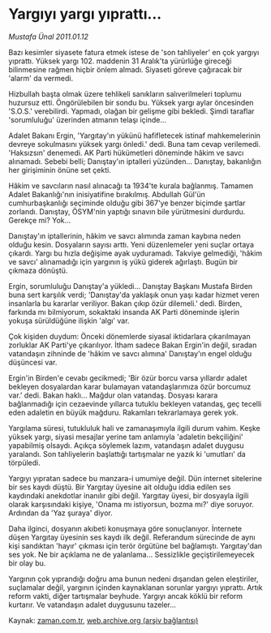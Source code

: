 # Yargıyı yargı yıprattı...

*Mustafa Ünal 2011.01.12*

<td class="columnist-detail">
<p>Bazı kesimler siyasete fatura etmek istese de 'son tahliyeler' en çok yargıyı yıprattı. Yüksek yargı 102. maddenin 31 Aralık'ta yürürlüğe gireceği bilinmesine rağmen hiçbir önlem almadı. Siyaseti göreve çağıracak bir 'alarm' da vermedi.</p>
<p>
<div id="haberMetinDiv">
<p> Hizbullah başta olmak üzere tehlikeli sanıkların salıverilmeleri toplumu huzursuz etti. Öngörülebilen bir sondu bu. Yüksek yargı aylar öncesinden 'S.O.S.' verebilirdi. Yapmadı, olağan bir gelişme gibi bekledi. Şimdi taraflar 'sorumluluğu' üzerinden atmanın telaşı içinde...
<p> Adalet Bakanı Ergin, 'Yargıtay'ın yükünü hafifletecek istinaf mahkemelerinin devreye sokulmasını yüksek yargı önledi.' dedi. Buna tam cevap verilemedi. 'Haksızsın' denemedi. AK Parti hükümetleri döneminde hâkim ve savcı alınamadı. Sebebi belli; Danıştay'ın iptalleri yüzünden... Danıştay, bakanlığın her girişiminin önüne set çekti.
<p> Hâkim ve savcıların nasıl alınacağı ta 1934'te kurala bağlanmış. Tamamen Adalet Bakanlığı'nın inisiyatifine bırakılmış. Abdullah Gül'ün cumhurbaşkanlığı seçiminde olduğu gibi 367'ye benzer biçimde şartlar zorlandı. Danıştay, ÖSYM'nin yaptığı sınavın bile yürütmesini durdurdu. Gerekçe mi? Yok...
<p> Danıştay'ın iptallerinin, hâkim ve savcı alımında zaman kaybına neden olduğu kesin. Dosyaların sayısı arttı. Yeni düzenlemeler yeni suçlar ortaya çıkardı. Yargı bu hızla değişime ayak uyduramadı. Takviye gelmediği, 'hâkim ve savcı' alınamadığı için yargının iş yükü giderek ağırlaştı. Bugün bir çıkmaza dönüştü.
<p> Ergin, sorumluluğu Danıştay'a yükledi... Danıştay Başkanı Mustafa Birden buna sert karşılık verdi; 'Danıştay'da yaklaşık onun yaşı kadar hizmet veren insanlarla bu kararlar veriliyor. Bakan çıkıp özür dilemeli.' dedi. Birden, farkında mı bilmiyorum, sokaktaki insanda AK Parti döneminde işlerin yokuşa sürüldüğüne ilişkin 'algı' var.
<p> Çok kişiden duydum: Önceki dönemlerde siyasal iktidarlara çıkarılmayan zorluklar AK Parti'ye çıkarılıyor. İtham sadece Bakan Ergin'in değil, sıradan vatandaşın zihninde de 'hâkim ve savcı alımına' Danıştay'ın engel olduğu düşüncesi var.
<p> Ergin'in Birden'e cevabı gecikmedi; 'Bir özür borcu varsa yıllardır adalet bekleyen dosyalardan karar bulamayan vatandaşlarımıza özür borcumuz var.' dedi. Bakan haklı... Mağdur olan vatandaş. Dosyası karara bağlanmadığı için cezaevinde yıllarca tutuklu bekleyen vatandaş, geç tecelli eden adaletin en büyük mağduru. Rakamları tekrarlamaya gerek yok.
<p> Yargılama süresi, tutukluluk hali ve zamanaşımıyla ilgili durum vahim. Keşke yüksek yargı, siyasi mesajlar yerine tam anlamıyla 'adaletin bekçiliğini' yapabilmiş olsaydı. Açıkça söylemek lazım, vatandaşın adalet duygusu yaralandı. Son tahliyelerin başlattığı tartışmalar ne yazık ki 'umutları' da törpüledi.
<p> Yargıyı yıpratan sadece bu manzara-i umumiye değil. Dün internet sitelerine bir ses kaydı düştü. Bir Yargıtay üyesine ait olduğu iddia edilen ses kaydındaki anekdotlar inanılır gibi değil. Yargıtay üyesi, bir dosyayla ilgili olarak karşısındaki kişiye, 'Onama mı istiyorsun, bozma mı?' diye soruyor. Ardından da 'Yaz şuraya' diyor.
<p> Daha ilginci, dosyanın akıbeti konuşmaya göre sonuçlanıyor. İnternete düşen Yargıtay üyesinin ses kaydı ilk değil. Referandum sürecinde de aynı kişi sandıktan 'hayır' çıkması için terör örgütüne bel bağlamıştı. Yargıtay'dan ses yok. Ne bir açıklama ne de yalanlama... Sessizlikle geçiştirilemeyecek bir olay bu.
<p> Yargının çok yıprandığı doğru ama bunun nedeni dışarıdan gelen eleştiriler, suçlamalar değil, yargının içinden kaynaklanan sorunlar yargıyı yıprattı. Artık reform vakti, diğer tartışmalar beyhude. Yargıyı ancak köklü bir reform kurtarır. Ve vatandaşın adalet duygusunu tazeler...</p></p></p></p></p></p></p></p></p></p></p></div>
</p>
<a href="http://web.archive.org/web/20110126052552/mailto:m.unal@zaman.com.tr">
</a></td>

Kaynak: [zaman.com.tr](http://zaman.com.tr/yazar.do?yazino=1077597), [web.archive.org (arşiv bağlantısı)](http://web.archive.org/web/20110126052552/http://www.zaman.com.tr:80/yazar.do?yazino=1077597)
